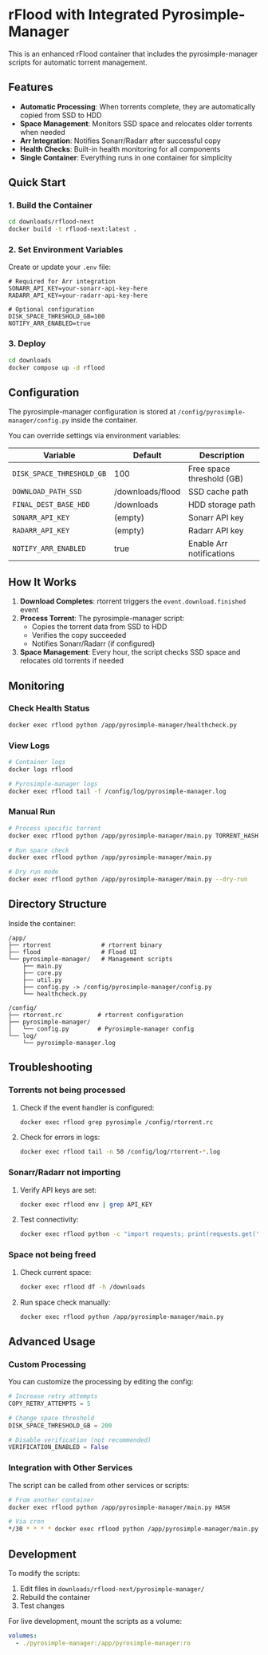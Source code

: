 # rFlood with Integrated Pyrosimple-Manager

This is an enhanced rFlood container that includes the pyrosimple-manager scripts for automatic torrent management.

## Features

- **Automatic Processing**: When torrents complete, they are automatically copied from SSD to HDD
- **Space Management**: Monitors SSD space and relocates older torrents when needed
- **Arr Integration**: Notifies Sonarr/Radarr after successful copy
- **Health Checks**: Built-in health monitoring for all components
- **Single Container**: Everything runs in one container for simplicity

## Quick Start

### 1. Build the Container

```bash
cd downloads/rflood-next
docker build -t rflood-next:latest .
```

### 2. Set Environment Variables

Create or update your `.env` file:

```env
# Required for Arr integration
SONARR_API_KEY=your-sonarr-api-key-here
RADARR_API_KEY=your-radarr-api-key-here

# Optional configuration
DISK_SPACE_THRESHOLD_GB=100
NOTIFY_ARR_ENABLED=true
```

### 3. Deploy

```bash
cd downloads
docker compose up -d rflood
```

## Configuration

The pyrosimple-manager configuration is stored at `/config/pyrosimple-manager/config.py` inside the container.

You can override settings via environment variables:

| Variable | Default | Description |
|----------|---------|-------------|
| `DISK_SPACE_THRESHOLD_GB` | 100 | Free space threshold (GB) |
| `DOWNLOAD_PATH_SSD` | /downloads/flood | SSD cache path |
| `FINAL_DEST_BASE_HDD` | /downloads | HDD storage path |
| `SONARR_API_KEY` | (empty) | Sonarr API key |
| `RADARR_API_KEY` | (empty) | Radarr API key |
| `NOTIFY_ARR_ENABLED` | true | Enable Arr notifications |

## How It Works

1. **Download Completes**: rtorrent triggers the `event.download.finished` event
2. **Process Torrent**: The pyrosimple-manager script:
   - Copies the torrent data from SSD to HDD
   - Verifies the copy succeeded
   - Notifies Sonarr/Radarr (if configured)
3. **Space Management**: Every hour, the script checks SSD space and relocates old torrents if needed

## Monitoring

### Check Health Status

```bash
docker exec rflood python /app/pyrosimple-manager/healthcheck.py
```

### View Logs

```bash
# Container logs
docker logs rflood

# Pyrosimple-manager logs
docker exec rflood tail -f /config/log/pyrosimple-manager.log
```

### Manual Run

```bash
# Process specific torrent
docker exec rflood python /app/pyrosimple-manager/main.py TORRENT_HASH

# Run space check
docker exec rflood python /app/pyrosimple-manager/main.py

# Dry run mode
docker exec rflood python /app/pyrosimple-manager/main.py --dry-run
```

## Directory Structure

Inside the container:
```
/app/
├── rtorrent              # rtorrent binary
├── flood                 # Flood UI
└── pyrosimple-manager/   # Management scripts
    ├── main.py
    ├── core.py
    ├── util.py
    ├── config.py -> /config/pyrosimple-manager/config.py
    └── healthcheck.py

/config/
├── rtorrent.rc          # rtorrent configuration
├── pyrosimple-manager/
│   └── config.py        # Pyrosimple-manager config
└── log/
    └── pyrosimple-manager.log
```

## Troubleshooting

### Torrents not being processed

1. Check if the event handler is configured:
   ```bash
   docker exec rflood grep pyrosimple /config/rtorrent.rc
   ```

2. Check for errors in logs:
   ```bash
   docker exec rflood tail -n 50 /config/log/rtorrent-*.log
   ```

### Sonarr/Radarr not importing

1. Verify API keys are set:
   ```bash
   docker exec rflood env | grep API_KEY
   ```

2. Test connectivity:
   ```bash
   docker exec rflood python -c "import requests; print(requests.get('http://sonarr:8989/api/v3/system/status', headers={'X-Api-Key': 'YOUR_KEY'}).status_code)"
   ```

### Space not being freed

1. Check current space:
   ```bash
   docker exec rflood df -h /downloads
   ```

2. Run space check manually:
   ```bash
   docker exec rflood python /app/pyrosimple-manager/main.py
   ```

## Advanced Usage

### Custom Processing

You can customize the processing by editing the config:

```python
# Increase retry attempts
COPY_RETRY_ATTEMPTS = 5

# Change space threshold
DISK_SPACE_THRESHOLD_GB = 200

# Disable verification (not recommended)
VERIFICATION_ENABLED = False
```

### Integration with Other Services

The script can be called from other services or scripts:

```bash
# From another container
docker exec rflood python /app/pyrosimple-manager/main.py HASH

# Via cron
*/30 * * * * docker exec rflood python /app/pyrosimple-manager/main.py
```

## Development

To modify the scripts:

1. Edit files in `downloads/rflood-next/pyrosimple-manager/`
2. Rebuild the container
3. Test changes

For live development, mount the scripts as a volume:

```yaml
volumes:
  - ./pyrosimple-manager:/app/pyrosimple-manager:ro
``` 